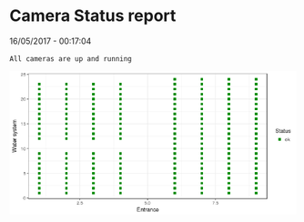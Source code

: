 Camera Status report
================
16/05/2017 - 00:17:04

    All cameras are up and running

![](camreport_files/figure-markdown_github/unnamed-chunk-2-1.png)
